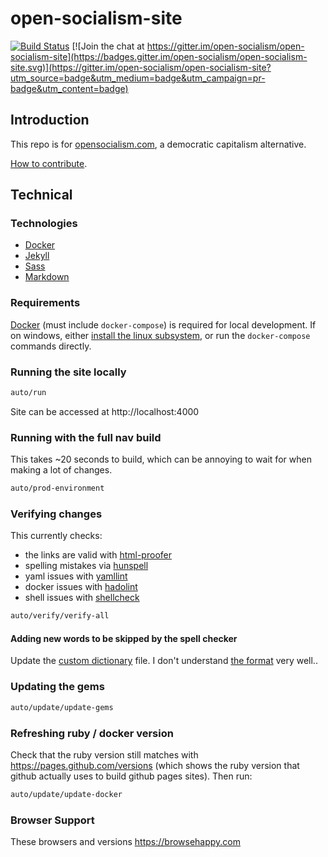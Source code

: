 # open-socialism-site

[![Build Status](https://travis-ci.org/open-socialism/open-socialism-site.svg?branch=master)](https://travis-ci.org/open-socialism/open-socialism-site) [![Join the chat at https://gitter.im/open-socialism/open-socialism-site](https://badges.gitter.im/open-socialism/open-socialism-site.svg)](https://gitter.im/open-socialism/open-socialism-site?utm_source=badge&utm_medium=badge&utm_campaign=pr-badge&utm_content=badge)

## Introduction

This repo is for [opensocialism.com](https://opensocialism.com), a democratic capitalism alternative.

[How to contribute](https://opensocialism.com/contribute).

## Technical

### Technologies

* [Docker](https://www.docker.com/products/docker)
* [Jekyll](https://jekyllrb.com)
* [Sass](https://sass-lang.com)
* [Markdown](https://www.markdownguide.org)

### Requirements

[Docker](https://www.docker.com/products/docker) (must include `docker-compose`) is required for local development. If on windows, either [install the linux subsystem](https://docs.microsoft.com/en-us/windows/wsl/install-win10), or run the `docker-compose` commands directly.

### Running the site locally

```bash
auto/run
```

Site can be accessed at http://localhost:4000

### Running with the full nav build

This takes ~20 seconds to build, which can be annoying to wait for when making a lot of changes.

```bash
auto/prod-environment
```

### Verifying changes

This currently checks:

- the links are valid with [html-proofer](https://github.com/gjtorikian/html-proofer)
- spelling mistakes via [hunspell](http://hunspell.github.io)
- yaml issues with [yamllint](https://yamllint.readthedocs.io)
- docker issues with [hadolint](https://github.com/hadolint/hadolint)
- shell issues with [shellcheck](https://github.com/koalaman/shellcheck)

```bash
auto/verify/verify-all
```

#### Adding new words to be skipped by the spell checker

Update the [custom dictionary](/custom-dict.dic) file. I don't understand [the format](https://www.elastic.co/guide/en/elasticsearch/guide/current/hunspell.html) very well..

### Updating the gems

```bash
auto/update/update-gems
```

### Refreshing ruby / docker version

Check that the ruby version still matches with https://pages.github.com/versions (which shows the ruby version that github actually uses to build github pages sites). Then run:

```bash
auto/update/update-docker
```

### Browser Support

These browsers and versions https://browsehappy.com
